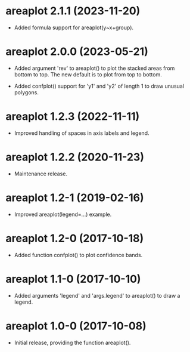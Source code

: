 # areaplot 2.1.1 (2023-11-20)

* Added formula support for areaplot(y~x+group).




# areaplot 2.0.0 (2023-05-21)

* Added argument 'rev' to areaplot() to plot the stacked areas from bottom to
  top. The new default is to plot from top to bottom.

* Added confplot() support for 'y1' and 'y2' of length 1 to draw unusual
  polygons.




# areaplot 1.2.3 (2022-11-11)

* Improved handling of spaces in axis labels and legend.




# areaplot 1.2.2 (2020-11-23)

* Maintenance release.




# areaplot 1.2-1 (2019-02-16)

* Improved areaplot(legend=...) example.




# areaplot 1.2-0 (2017-10-18)

* Added function confplot() to plot confidence bands.




# areaplot 1.1-0 (2017-10-10)

* Added arguments 'legend' and 'args.legend' to areaplot() to draw a legend.




# areaplot 1.0-0 (2017-10-08)

* Initial release, providing the function areaplot().
